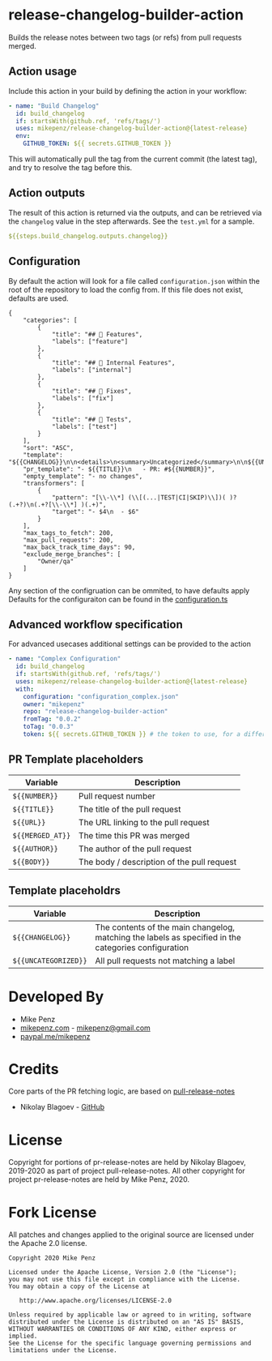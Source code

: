 
# release-changelog-builder-action

Builds the release notes between two tags (or refs) from pull requests merged.

## Action usage

Include this action in your build by defining the action in your workflow:

```yml
- name: "Build Changelog"
  id: build_changelog
  if: startsWith(github.ref, 'refs/tags/')
  uses: mikepenz/release-changelog-builder-action@{latest-release}
  env:
    GITHUB_TOKEN: ${{ secrets.GITHUB_TOKEN }}
```

This will automatically pull the tag from the current commit (the latest tag), and try to resolve the tag before this.

## Action outputs

The result of this action is returned via the outputs, and can be retrieved via the `changelog` value in the step afterwards. See the `test.yml` for a sample.

```yml
${{steps.build_changelog.outputs.changelog}}
```

## Configuration

By default the action will look for a file called `configuration.json` within the root of the repository to load the config from. If this file does not exist, defaults are used.

```
{
    "categories": [
        {
            "title": "## 🚀 Features",
            "labels": ["feature"]
        },
        {
            "title": "## 🦄 Internal Features",
            "labels": ["internal"]
        },
        {
            "title": "## 🐛 Fixes",
            "labels": ["fix"]
        },
        {
            "title": "## 🧪 Tests",
            "labels": ["test"]
        }
    ],
    "sort": "ASC",
    "template": "${{CHANGELOG}}\n\n<details>\n<summary>Uncategorized</summary>\n\n${{UNCATEGORIZED}}\n</details>",
    "pr_template": "- ${{TITLE}}\n   - PR: #${{NUMBER}}",
    "empty_template": "- no changes",
    "transformers": [
        {
            "pattern": "[\\-\\*] (\\[(...|TEST|CI|SKIP)\\])( )?(.+?)\n(.+?[\\-\\*] )(.+)",
            "target": "- $4\n  - $6"
        }
    ],
    "max_tags_to_fetch": 200,
    "max_pull_requests": 200,
    "max_back_track_time_days": 90,
    "exclude_merge_branches": [
        "Owner/qa"
    ]
}
```

Any section of the configruation can be ommited, to have defaults apply
Defaults for the configuraiton can be found in the [configuration.ts](https://github.com/mikepenz/release-changelog-builder-action/blob/develop/src/configuration.ts)


## Advanced workflow specification

For advanced usecases additional settings can be provided to the action

```yml
- name: "Complex Configuration"
  id: build_changelog
  if: startsWith(github.ref, 'refs/tags/')
  uses: mikepenz/release-changelog-builder-action@{latest-release}
  with:
    configuration: "configuration_complex.json"
    owner: "mikepenz"
    repo: "release-changelog-builder-action"
    fromTag: "0.0.2"
    toTag: "0.0.3"
    token: ${{ secrets.GITHUB_TOKEN }} # the token to use, for a different repository a PAT is required (Personal access token)
```

## PR Template placeholders

| Variable  | Description      |
| --------- | -------------------------- |
| `${{NUMBER}}` | Pull request number  |
| `${{TITLE}}`  | The title of the pull request |
| `${{URL}}` | The URL linking to the pull request   |
| `${{MERGED_AT}}`   | The time this PR was merged   |
| `${{AUTHOR}}`    | The author of the pull request |
| `${{BODY}}`    | The body / description of the pull request |

## Template placeholdrs

| Variable  | Description      |
| --------- | -------------------------- |
| `${{CHANGELOG}}` | The contents of the main changelog, matching the labels as specified in the categories configuration  |
| `${{UNCATEGORIZED}}`  | All pull requests not matching a label |

# Developed By

* Mike Penz
 * [mikepenz.com](http://mikepenz.com) - <mikepenz@gmail.com>
 * [paypal.me/mikepenz](http://paypal.me/mikepenz)

# Credits

Core parts of the PR fetching logic, are based on [pull-release-notes](https://github.com/nblagoev/pull-release-notes)
- Nikolay Blagoev - [GitHub](https://github.com/nblagoev/)

# License

   Copyright for portions of pr-release-notes are held by Nikolay Blagoev, 2019-2020 as part of project pull-release-notes. All other copyright for project pr-release-notes are held by Mike Penz, 2020.

# Fork License

All patches and changes applied to the original source are licensed under the Apache 2.0 license.

    Copyright 2020 Mike Penz

    Licensed under the Apache License, Version 2.0 (the "License");
    you may not use this file except in compliance with the License.
    You may obtain a copy of the License at

       http://www.apache.org/licenses/LICENSE-2.0

    Unless required by applicable law or agreed to in writing, software
    distributed under the License is distributed on an "AS IS" BASIS,
    WITHOUT WARRANTIES OR CONDITIONS OF ANY KIND, either express or implied.
    See the License for the specific language governing permissions and
    limitations under the License.
